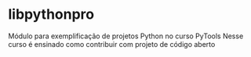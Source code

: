 # libpythonpro
Módulo para exemplificação de projetos Python no curso PyTools
Nesse curso é ensinado como contribuir com projeto de código aberto
